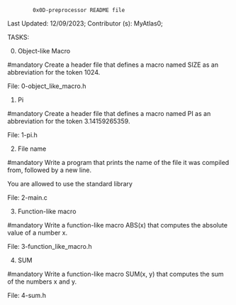 			0x0D-preprocessor README file


Last Updated: 12/09/2023;
Contributor (s): MyAtlas0;


TASKS:


0. Object-like Macro

#mandatory
Create a header file that defines a macro named SIZE as an abbreviation for the token 1024.

File: 0-object_like_macro.h



1. Pi

#mandatory
Create a header file that defines a macro named PI as an abbreviation for the token 3.14159265359.

File: 1-pi.h



2. File name

#mandatory
Write a program that prints the name of the file it was compiled from, followed by a new line.

You are allowed to use the standard library

File: 2-main.c



3. Function-like macro

#mandatory
Write a function-like macro ABS(x) that computes the absolute value of a number x.

File: 3-function_like_macro.h



4. SUM

#mandatory
Write a function-like macro SUM(x, y) that computes the sum of the numbers x and y.

File: 4-sum.h

